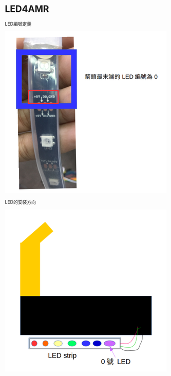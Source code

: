 # LED4AMR

LED編號定義

![image](https://github.com/Jeremy4advrobot/LED4AMR/blob/master/NumberDefine4LED.png)



















LED的安裝方向

![image](https://github.com/Jeremy4advrobot/LED4AMR/blob/master/How2AttachLED.png)
